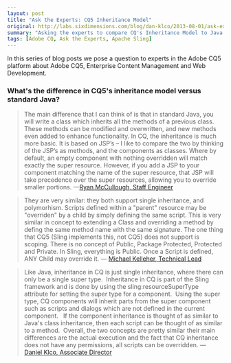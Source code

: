 ```yaml
---
layout: post
title: "Ask the Experts: CQ5 Inheritance Model"
original: http://labs.sixdimensions.com/blog/dan-klco/2013-08-01/ask-experts-cq5-inheritance-model
summary: "Asking the experts to compare CQ's Inheritance Model to Java's Inheritance Model"
tags: [Adobe CQ, Ask the Experts, Apache Sling]
---
```


In this series of blog posts we pose a question to experts in the Adobe CQ5 platform about Adobe CQ5, Enterprise Content Management and Web Development.

### What's the difference in CQ5's inheritance model versus standard Java?

> The main difference that I can think of is that in standard Java, you will write a class which inherits all the methods of a previous class. These methods can be modified and overwritten, and new methods even added to enhance functionality. In CQ, the inheritance is much more basic. It is based on JSP’s – I like to compare the two by thinking of the JSP’s as methods, and the components as classes. Where by default, an empty component with nothing overridden will match exactly the super resource. However, if you add a JSP to your component matching the name of the super resource, that JSP will take precedence over the super resources, allowing you to override smaller portions.
—[Ryan McCullough, Staff Engineer][1]

> They are very similar: they both support single inheritance, and polymorhism. Scripts defined within a "parent" resource may be "overriden" by a child by simply defining the same script. This is very similar in concept to extending a Class and overriding a method by defing the same method name with the same signature. The one thing that CQ5 (Sling implements this, not CQ5) does not support is scoping. There is no concept of Public, Package Protected, Protected and Private. In Sling, everything is Public. Once a Script is defined, ANY Child may override it.
— [Michael Kelleher, Technical Lead][2]

> Like Java, inheritance in CQ is just single inheritance, where there can only be a single super type. &nbsp;Inheritance in CQ is part of the Sling framework and is done by using the sling:resourceSuperType attribute for setting the super type for a component. &nbsp;Using the super type, CQ components will inherit parts from the super component such as scripts and dialogs which are not defined in the current component. &nbsp; If the component inheritance is thought of as similar to Java's class inheritance, then each script can be thought of as similar to a method. &nbsp;Overall, the two concepts are pretty similar their main differences are the actual execution and the fact that CQ inheritance does not have any permissions, all scripts can be overridden.
— [Daniel Klco, Associate Director][3]

   [1]: http://ca.linkedin.com/in/ryanmccullough (Ryan McCullough's Profile)
   [2]: http://www.linkedin.com/in/mjke11eher (Michael Kelleher's Profile)
   [3]: http://www.linkedin.com/in/danielklco/ (Dan Klco's Profile)
  